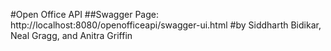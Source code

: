 #Open Office API
##Swagger Page: http://localhost:8080/openofficeapi/swagger-ui.html
#by Siddharth Bidikar, Neal Gragg, and Anitra Griffin

